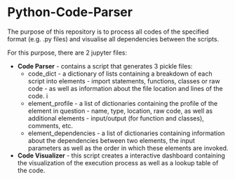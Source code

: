 # Python-Code-Parser

The purpose of this repository is to process all codes of the specified format (e.g. .py files) and visualise all dependencies between the scripts. 

For this purpose, there are 2 jupyter files: 
- **Code Parser** - contains a script that generates 3 pickle files:
    - code_dict - a dictionary of lists containing a breakdown of each script into elements - import statements, functions, classes or raw code - as well as information about the file location and lines of the code. i
    - element_profile - a list of dictionaries containing the profile of the element in question - name, type, location, raw code, as well as additional elements - input/output (for function and classes), comments, etc.
    - element_dependencies - a list of dictionaries containing information about the dependencies between two elements, the input parameters as well as the order in which these elements are invoked.
- **Code Visualizer** - this script creates a interactive dashboard containing the visualization of the execution process as well as a lookup table of the code. 